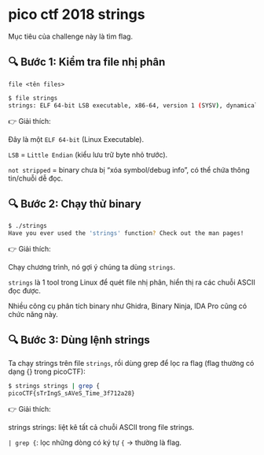 # pico ctf 2018 strings

Mục tiêu của challenge này là tìm flag.

## 🔍 Bước 1: Kiểm tra file nhị phân

`file <tên files>`

```bash
$ file strings
strings: ELF 64-bit LSB executable, x86-64, version 1 (SYSV), dynamically linked, interpreter /lib64/ld-linux-x86-64.so.2, for GNU/Linux 2.6.32, BuildID[sha1]=e337b489c47492dd5dff90353eb227b4e7e69028, not stripped
```

👉 Giải thích:

Đây là một `ELF 64-bit` (Linux Executable).

`LSB` = `Little Endian` (kiểu lưu trữ byte nhỏ trước).

`not stripped` = binary chưa bị “xóa symbol/debug info”, có thể chứa thông tin/chuỗi dễ đọc.


## 🔍 Bước 2: Chạy thử binary

```bash
$ ./strings
Have you ever used the 'strings' function? Check out the man pages!
```

👉 Giải thích:

Chạy chương trình, nó gợi ý chúng ta dùng `strings`.

`strings` là 1 tool trong Linux để quét file nhị phân, hiển thị ra các chuỗi ASCII đọc được.

Nhiều công cụ phân tích binary như Ghidra, Binary Ninja, IDA Pro cũng có chức năng này.

## 🔍 Bước 3: Dùng lệnh strings

Ta chạy strings trên file `strings`, rồi dùng grep để lọc ra flag (flag thường có dạng {} trong picoCTF):

```bash
$ strings strings | grep {
picoCTF{sTrIngS_sAVeS_Time_3f712a28}
```

👉 Giải thích:

strings strings: liệt kê tất cả chuỗi ASCII trong file strings.

`| grep {`: lọc những dòng có ký tự `{` → thường là flag.










